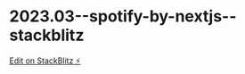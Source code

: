 # 2023.03--spotify-by-nextjs--stackblitz

[Edit on StackBlitz ⚡️](https://stackblitz.com/edit/nextjs-ys9kjg)